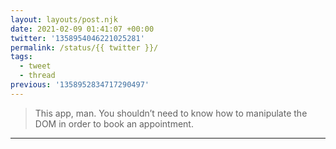 ```yaml
---
layout: layouts/post.njk
date: 2021-02-09 01:41:07 +00:00
twitter: '1358954046221025281'
permalink: /status/{{ twitter }}/
tags: 
  - tweet
  - thread
previous: '1358952834717290497'
---
```


> This app, man. You shouldn’t need to know how to manipulate the DOM in order to book an appointment.

---
